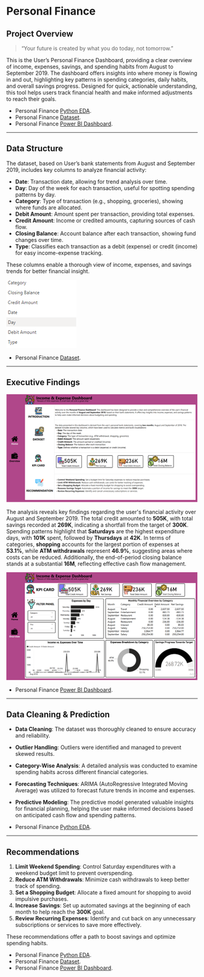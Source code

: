# Personal Finance 
## Project Overview

> “Your future is created by what you do today, not tomorrow.”

This is the User’s Personal Finance Dashboard, providing a clear overview of income, expenses, savings, and spending habits from August to September 2019. The dashboard offers insights into where money is flowing in and out, highlighting key patterns in spending categories, daily habits, and overall savings progress. Designed for quick, actionable understanding, this tool helps users track financial health and make informed adjustments to reach their goals.

- Personal Finance [Python EDA](https://github.com/NishaChandila/Personal-Financial-tracker/blob/main/Personal%20Financial%20tracker.ipynb).
- Personal Finance [Dataset](https://github.com/NishaChandila/Personal-Financial-tracker/blob/main/banking-statment-dataset.csv).
- Personal Finance [Power BI Dashboard](https://github.com/NishaChandila/Personal-Financial-tracker/blob/main/Personal-Finance-Dashboard.pdf).

---

## Data Structure 

The dataset, based on User’s bank statements from August and September 2019, includes key columns to analyze financial activity:

- **Date**: Transaction date, allowing for trend analysis over time.
- **Day**: Day of the week for each transaction, useful for spotting spending patterns by day.
- **Category**: Type of transaction (e.g., shopping, groceries), showing where funds are allocated.
- **Debit Amount**: Amount spent per transaction, providing total expenses.
- **Credit Amount**: Income or credited amounts, capturing sources of cash flow.
- **Closing Balance**: Account balance after each transaction, showing fund changes over time.
- **Type**: Classifies each transaction as a debit (expense) or credit (income) for easy income-expense tracking.

These columns enable a thorough view of income, expenses, and savings trends for better financial insight.

![Data-image](https://github.com/NishaChandila/project-assets/blob/main/personal_data.PNG?raw=true)

- Personal Finance [Dataset](https://github.com/NishaChandila/Personal-Financial-tracker/blob/main/banking-statment-dataset.csv).
---

## Executive Findings

![Executive Summary Image](https://github.com/NishaChandila/project-assets/blob/main/finance1.PNG)


The analysis reveals key findings regarding the user's financial activity over August and September 2019. The total credit amounted to **505K**, with total savings recorded at **269K**, indicating a shortfall from the target of **300K**. Spending patterns highlight that **Saturdays** are the highest expenditure days, with **101K** spent, followed by **Thursdays** at **42K**. In terms of categories, **shopping** accounts for the largest portion of expenses at **53.1%**, while **ATM withdrawals** represent **46.9%**, suggesting areas where costs can be reduced. Additionally, the end-of-period closing balance stands at a substantial **16M**, reflecting effective cash flow management.

![Executive Summary Image](https://github.com/NishaChandila/project-assets/blob/main/finance2.PNG)

- Personal Finance [Power BI Dashboard](https://github.com/NishaChandila/Personal-Financial-tracker/blob/main/Personal-Finance-Dashboard.pdf).

---

## Data Cleaning & Prediction 

- **Data Cleaning**: The dataset was thoroughly cleaned to ensure accuracy and reliability.
- **Outlier Handling**: Outliers were identified and managed to prevent skewed results.
- **Category-Wise Analysis**: A detailed analysis was conducted to examine spending habits across different financial categories.
- **Forecasting Techniques**: ARIMA (AutoRegressive Integrated Moving Average) was utilized to forecast future trends in income and expenses.
- **Predictive Modeling**: The predictive model generated valuable insights for financial planning, helping the user make informed decisions based on anticipated cash flow and spending patterns.

- Personal Finance [Python EDA](https://github.com/NishaChandila/Personal-Financial-tracker/blob/main/Personal%20Financial%20tracker.ipynb).

---

## Recommendations

1. **Limit Weekend Spending**: Control Saturday expenditures with a weekend budget limit to prevent overspending.
2. **Reduce ATM Withdrawals**: Minimize cash withdrawals to keep better track of spending.
3. **Set a Shopping Budget**: Allocate a fixed amount for shopping to avoid impulsive purchases.
4. **Increase Savings**: Set up automated savings at the beginning of each month to help reach the **300K** goal.
5. **Review Recurring Expenses**: Identify and cut back on any unnecessary subscriptions or services to save more effectively.

These recommendations offer a path to boost savings and optimize spending habits.

- Personal Finance [Python EDA](https://github.com/NishaChandila/Personal-Financial-tracker/blob/main/Personal%20Financial%20tracker.ipynb).
- Personal Finance [Dataset](https://github.com/NishaChandila/Personal-Financial-tracker/blob/main/banking-statment-dataset.csv).
- Personal Finance [Power BI Dashboard](https://github.com/NishaChandila/Personal-Financial-tracker/blob/main/Personal-Finance-Dashboard.pdf).
